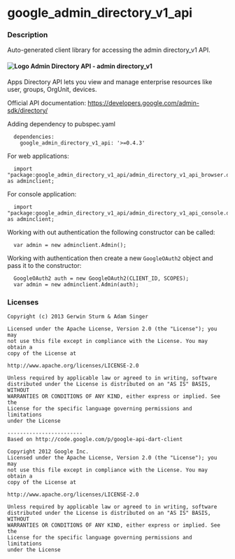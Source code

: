 # google_admin_directory_v1_api

### Description

Auto-generated client library for accessing the admin directory_v1 API.

#### ![Logo](http://www.google.com/images/icons/product/search-16.gif) Admin Directory API - admin directory_v1

Apps Directory API lets you view and manage enterprise resources like user, groups, OrgUnit, devices.

Official API documentation: https://developers.google.com/admin-sdk/directory/

Adding dependency to pubspec.yaml

```
  dependencies:
    google_admin_directory_v1_api: '>=0.4.3'
```

For web applications:

```
  import "package:google_admin_directory_v1_api/admin_directory_v1_api_browser.dart" as adminclient;
```

For console application:

```
  import "package:google_admin_directory_v1_api/admin_directory_v1_api_console.dart" as adminclient;
```

Working with out authentication the following constructor can be called:

```
  var admin = new adminclient.Admin();
```

Working with authentication then create a new `GoogleOAuth2` object and pass it to the constructor:


```
  GoogleOAuth2 auth = new GoogleOAuth2(CLIENT_ID, SCOPES);
  var admin = new adminclient.Admin(auth);
```

### Licenses

```
Copyright (c) 2013 Gerwin Sturm & Adam Singer

Licensed under the Apache License, Version 2.0 (the "License"); you may 
not use this file except in compliance with the License. You may obtain a 
copy of the License at

http://www.apache.org/licenses/LICENSE-2.0

Unless required by applicable law or agreed to in writing, software
distributed under the License is distributed on an "AS IS" BASIS, WITHOUT
WARRANTIES OR CONDITIONS OF ANY KIND, either express or implied. See the
License for the specific language governing permissions and limitations 
under the License

------------------------
Based on http://code.google.com/p/google-api-dart-client

Copyright 2012 Google Inc.
Licensed under the Apache License, Version 2.0 (the "License"); you may 
not use this file except in compliance with the License. You may obtain a
copy of the License at

http://www.apache.org/licenses/LICENSE-2.0

Unless required by applicable law or agreed to in writing, software
distributed under the License is distributed on an "AS IS" BASIS, WITHOUT
WARRANTIES OR CONDITIONS OF ANY KIND, either express or implied. See the
License for the specific language governing permissions and limitations 
under the License

```

